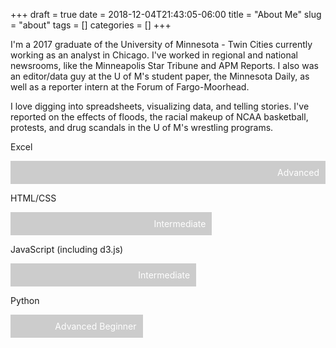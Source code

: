 +++ 
draft = true
date = 2018-12-04T21:43:05-06:00
title = "About Me"
slug = "about" 
tags = []
categories = []
+++

I'm a 2017 graduate of the University of Minnesota - Twin Cities currently working as an analyst in Chicago. I've worked in regional and national newsrooms, like the Minneapolis Star Tribune and APM Reports. I also was an editor/data guy at the U of M's student paper, the Minnesota Daily, as well as a reporter intern at the Forum of Fargo-Moorhead.

I love digging into spreadsheets, visualizing data, and telling stories. I've reported on the effects of floods, the racial makeup of NCAA basketball, protests, and drug scandals in the U of M's wrestling programs. 


<p>Excel</p>
<div class="container" style = "    
	width: 100%; /* Full width */
    box-sizing:border-box;">
  <div class="skills html" style="
    background-color: #ccc;
    text-align: right; /* Right-align text */
    padding: 10px; /* Add some padding */
    color: white;
    box-sizing:border-box;
    width: 100%; /* White text color */">Advanced</div>
</div>

<p>HTML/CSS</p>
<div class="container" style = "    
	width: 100%; /* Full width */">
  <div class="skills css" style = "    
  	text-align: right; /* Right-align text */
    padding: 10px; /* Add some padding */
    color: white; /* White text color */
    width: 60%; 
    background-color: #ccc;">Intermediate</div>
</div>

<p>JavaScript (including d3.js)</p>
<div class="container" style = "    
	width: 100%; /* Full width */">
  <div class="skills css" style = "    
  	text-align: right; /* Right-align text */
    padding: 10px; /* Add some padding */
    color: white; /* White text color */
    width: 55%; 
    background-color: #ccc;">Intermediate</div>
</div>

<p>Python</p>
<div class="container" style = "    
	width: 100%; /* Full width */">
  <div class="skills css" style = "    
  	text-align: right; /* Right-align text */
    padding: 10px; /* Add some padding */
    color: white; /* White text color */
    width: 38%; 
    background-color: #ccc;">Advanced Beginner</div>
</div>